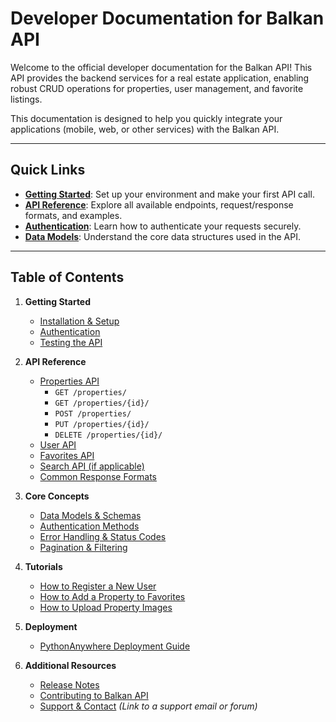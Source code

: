 # Developer Documentation for Balkan API

Welcome to the official developer documentation for the Balkan API! This API provides the backend services for a real estate application, enabling robust CRUD operations for properties, user management, and favorite listings.

This documentation is designed to help you quickly integrate your applications (mobile, web, or other services) with the Balkan API.

---

## Quick Links

* **[Getting Started](./getting-started/installation.md)**: Set up your environment and make your first API call.
* **[API Reference](./api-reference/properties.md)**: Explore all available endpoints, request/response formats, and examples.
* **[Authentication](./getting-started/authentication.md)**: Learn how to authenticate your requests securely.
* **[Data Models](./concepts/data-models.md)**: Understand the core data structures used in the API.

---

## Table of Contents

1.  **Getting Started**
    * [Installation & Setup](./getting-started/installation.md)
    * [Authentication](./getting-started/authentication.md)
    * [Testing the API](./getting-started/testing.md)

2.  **API Reference**
    * [Properties API](./api-reference/properties.md)
        * `GET /properties/`
        * `GET /properties/{id}/`
        * `POST /properties/`
        * `PUT /properties/{id}/`
        * `DELETE /properties/{id}/`
    * [User API](./api-reference/users.md)
    * [Favorites API](./api-reference/favorites.md)
    * [Search API (if applicable)](./api-reference/search.md)
    * [Common Response Formats](./api-reference/common-responses.md)

3.  **Core Concepts**
    * [Data Models & Schemas](./concepts/data-models.md)
    * [Authentication Methods](./concepts/authentication-methods.md)
    * [Error Handling & Status Codes](./concepts/error-handling.md)
    * [Pagination & Filtering](./concepts/pagination-filtering.md)

4.  **Tutorials**
    * [How to Register a New User](./tutorials/register-user.md)
    * [How to Add a Property to Favorites](./tutorials/add-favorite.md)
    * [How to Upload Property Images](./tutorials/upload-property-images.md)

5.  **Deployment**
    * [PythonAnywhere Deployment Guide](./deployment/pythonanywhere-deployment.md)

6.  **Additional Resources**
    * [Release Notes](./release-notes.md)
    * [Contributing to Balkan API](./contribute.md)
    * [Support & Contact](#) *(Link to a support email or forum)*